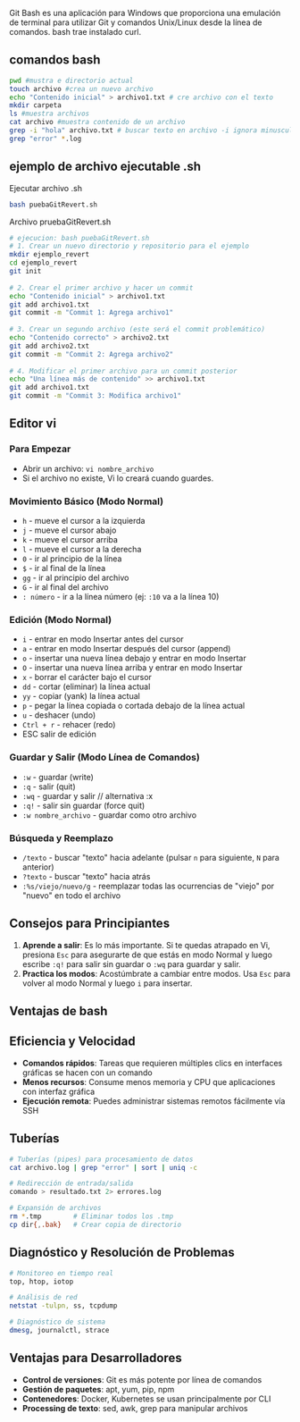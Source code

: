 
Git Bash es una aplicación para Windows que proporciona una emulación de terminal para utilizar Git y comandos Unix/Linux desde la línea de comandos. bash trae instalado curl.

## comandos bash

```sh
pwd #mustra e directorio actual
touch archivo #crea un nuevo archivo
echo "Contenido inicial" > archivo1.txt # cre archivo con el texto
mkdir carpeta
ls #muestra archivos
cat archivo #muestra contenido de un archivo
grep -i "hola" archivo.txt # buscar texto en archivo -i ignora minusculas/mayusculas
grep "error" *.log
```
## ejemplo de archivo ejecutable .sh

Ejecutar archivo .sh
```sh
bash puebaGitRevert.sh
```

Archivo pruebaGitRevert.sh
```sh
# ejecucion: bash puebaGitRevert.sh
# 1. Crear un nuevo directorio y repositorio para el ejemplo
mkdir ejemplo_revert
cd ejemplo_revert
git init
  
# 2. Crear el primer archivo y hacer un commit
echo "Contenido inicial" > archivo1.txt
git add archivo1.txt
git commit -m "Commit 1: Agrega archivo1"
  
# 3. Crear un segundo archivo (este será el commit problemático)
echo "Contenido correcto" > archivo2.txt
git add archivo2.txt
git commit -m "Commit 2: Agrega archivo2"
  
# 4. Modificar el primer archivo para un commit posterior
echo "Una línea más de contenido" >> archivo1.txt
git add archivo1.txt
git commit -m "Commit 3: Modifica archivo1"
```

## Editor vi

### Para Empezar

- Abrir un archivo: `vi nombre_archivo`
- Si el archivo no existe, Vi lo creará cuando guardes.
    

### Movimiento Básico (Modo Normal)

- `h` - mueve el cursor a la izquierda
- `j` - mueve el cursor abajo
- `k` - mueve el cursor arriba
- `l` - mueve el cursor a la derecha
- `0` - ir al principio de la línea
- `$` - ir al final de la línea
- `gg` - ir al principio del archivo
- `G` - ir al final del archivo
- `: número` - ir a la línea número (ej: `:10` va a la línea 10)
    

### Edición (Modo Normal)

- `i` - entrar en modo Insertar antes del cursor
- `a` - entrar en modo Insertar después del cursor (append)
- `o` - insertar una nueva línea debajo y entrar en modo Insertar
- `O` - insertar una nueva línea arriba y entrar en modo Insertar
- `x` - borrar el carácter bajo el cursor
- `dd` - cortar (eliminar) la línea actual
- `yy` - copiar (yank) la línea actual
- `p` - pegar la línea copiada o cortada debajo de la línea actual
- `u` - deshacer (undo)
- `Ctrl + r` - rehacer (redo)
-  ESC salir de edición
    

### Guardar y Salir (Modo Línea de Comandos)

- `:w` - guardar (write)
- `:q` - salir (quit)
- `:wq` - guardar y salir // alternativa :x
- `:q!` - salir sin guardar (force quit)
- `:w nombre_archivo` - guardar como otro archivo
    

### Búsqueda y Reemplazo

- `/texto` - buscar "texto" hacia adelante (pulsar `n` para siguiente, `N` para anterior)
- `?texto` - buscar "texto" hacia atrás
- `:%s/viejo/nuevo/g` - reemplazar todas las ocurrencias de "viejo" por "nuevo" en todo el archivo
    

## Consejos para Principiantes

1. **Aprende a salir**: Es lo más importante. Si te quedas atrapado en Vi, presiona `Esc` para asegurarte de que estás en modo Normal y luego escribe `:q!` para salir sin guardar o `:wq` para guardar y salir.
2. **Practica los modos**: Acostúmbrate a cambiar entre modos. Usa `Esc` para volver al modo Normal y luego `i` para insertar.

## Ventajas de bash
## Eficiencia y Velocidad

- **Comandos rápidos**: Tareas que requieren múltiples clics en interfaces gráficas se hacen con un comando
- **Menos recursos**: Consume menos memoria y CPU que aplicaciones con interfaz gráfica
- **Ejecución remota**: Puedes administrar sistemas remotos fácilmente vía SSH

## Tuberías

```sh
# Tuberías (pipes) para procesamiento de datos
cat archivo.log | grep "error" | sort | uniq -c

# Redirección de entrada/salida
comando > resultado.txt 2> errores.log

# Expansión de archivos
rm *.tmp        # Eliminar todos los .tmp
cp dir{,.bak}   # Crear copia de directorio
```

## **Diagnóstico y Resolución de Problemas**

```sh
# Monitoreo en tiempo real
top, htop, iotop

# Análisis de red
netstat -tulpn, ss, tcpdump

# Diagnóstico de sistema
dmesg, journalctl, strace
```

## **Ventajas para Desarrolladores**

- **Control de versiones**: Git es más potente por línea de comandos
- **Gestión de paquetes**: apt, yum, pip, npm
- **Contenedores**: Docker, Kubernetes se usan principalmente por CLI
- **Processing de texto**: sed, awk, grep para manipular archivos

